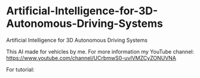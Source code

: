 # Artificial-Intelligence-for-3D-Autonomous-Driving-Systems
Artificial Intelligence for 3D Autonomous Driving Systems

This AI made for vehicles by me. For more information my YouTube channel: https://www.youtube.com/channel/UCrbmwS0-uvIVMZCyZONUVNA

For tutorial: 
